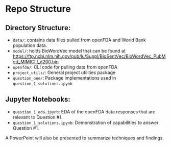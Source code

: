# Repo Structure

## Directory Structure:

* `data/`: contains data files pulled from openFDA and World Bank population data.
* `model/`: holds BioWordVec model that can be found at https://ftp.ncbi.nlm.nih.gov/pub/lu/Suppl/BioSentVec/BioWordVec_PubMed_MIMICIII_d200.bin
* `openfda/`: CLI code for pulling data from openFDA
* `project_utils/`: General project utilities package
* `question_one/`: Package implementations used in `question_1_solutions.ipynb`

## Jupyter Notebooks:

* `question_1_eda.ipynb`: EDA of the openFDA data responses that are relevant to Question #1.
* `question_1_solutions.ipynb`: Demonstration of capabilities to answer Question #1.

A PowerPoint will also be presented to summarize techniques and findings.